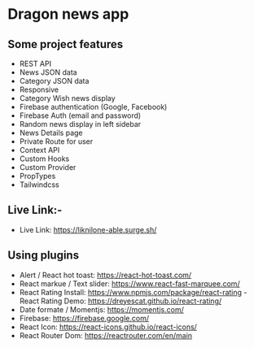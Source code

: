 # Dragon news app

## Some project features
- REST API
- News JSON data
- Category JSON data 
- Responsive
- Category Wish news display
- Firebase authentication (Google, Facebook)
- Firebase Auth (email and password)
- Random news display in left sidebar
- News Details page
- Private Route for user
- Context API
- Custom Hooks
- Custom Provider
- PropTypes
- Tailwindcss

 
## Live Link:-
- Live Link: https://liknilone-able.surge.sh/

## Using plugins
- Alert / React hot toast: https://react-hot-toast.com/ 
- React markue / Text slider: https://www.react-fast-marquee.com/
- React Rating Install: https://www.npmjs.com/package/react-rating - React Rating Demo: https://dreyescat.github.io/react-rating/
- Date formate / Momentjs: https://momentjs.com/
- Firebase: https://firebase.google.com/
- React Icon: https://react-icons.github.io/react-icons/
- React Router Dom: https://reactrouter.com/en/main